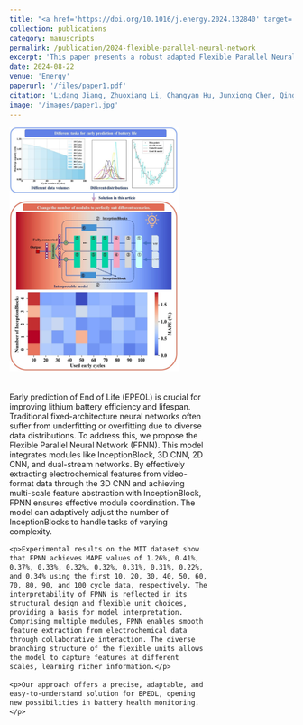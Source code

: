 ```yaml
---
title: "<a href='https://doi.org/10.1016/j.energy.2024.132840' target='_blank'>A Robust Adapted Flexible Parallel Neural Network Architecture for Early Prediction of Lithium Battery Lifespan</a>"
collection: publications
category: manuscripts
permalink: /publication/2024-flexible-parallel-neural-network
excerpt: 'This paper presents a robust adapted Flexible Parallel Neural Network (FPNN) architecture for the early prediction of lithium battery lifespan, demonstrating superior predictive performance on the MIT dataset.'
date: 2024-08-22
venue: 'Energy'
paperurl: '/files/paper1.pdf'
citation: 'Lidang Jiang, Zhuoxiang Li, Changyan Hu, Junxiong Chen, Qingsong Huang, Ge He. "A Robust Adapted Flexible Parallel Neural Network Architecture for Early Prediction of Lithium Battery Lifespan." <i>Energy</i>, 308:132840, 2024.'
image: '/images/paper1.jpg'
---
```


<style>
  .custom-layout {
    display: flex !important;
    flex-wrap: wrap !important;
    justify-content: space-between !important;
    align-items: flex-start !important;
    gap: 20px !important;
  }
  
  .custom-layout img {
    width: 100% !important;
    height: auto !important;
    max-width: 300px !important;
  }
  
  .custom-layout .text-content {
    flex: 2 1 60% !important;
    max-width: 70% !important;
  }
</style>

<!-- 创建一个两列布局，图片在左，文本在右 -->
<div class="custom-layout">

  <!-- 左侧图片列 -->
  <div>
    <img src="/images/paper1.jpg" alt="Paper Image">
  </div>

  <!-- 右侧文本列 -->
  <div class="text-content">
    <p>Early prediction of End of Life (EPEOL) is crucial for improving lithium battery efficiency and lifespan. Traditional fixed-architecture neural networks often suffer from underfitting or overfitting due to diverse data distributions. To address this, we propose the Flexible Parallel Neural Network (FPNN). This model integrates modules like InceptionBlock, 3D CNN, 2D CNN, and dual-stream networks. By effectively extracting electrochemical features from video-format data through the 3D CNN and achieving multi-scale feature abstraction with InceptionBlock, FPNN ensures effective module coordination. The model can adaptively adjust the number of InceptionBlocks to handle tasks of varying complexity.</p>

    <p>Experimental results on the MIT dataset show that FPNN achieves MAPE values of 1.26%, 0.41%, 0.37%, 0.33%, 0.32%, 0.32%, 0.31%, 0.31%, 0.22%, and 0.34% using the first 10, 20, 30, 40, 50, 60, 70, 80, 90, and 100 cycle data, respectively. The interpretability of FPNN is reflected in its structural design and flexible unit choices, providing a basis for model interpretation. Comprising multiple modules, FPNN enables smooth feature extraction from electrochemical data through collaborative interaction. The diverse branching structure of the flexible units allows the model to capture features at different scales, learning richer information.</p>

    <p>Our approach offers a precise, adaptable, and easy-to-understand solution for EPEOL, opening new possibilities in battery health monitoring.</p>
  </div>

</div>
